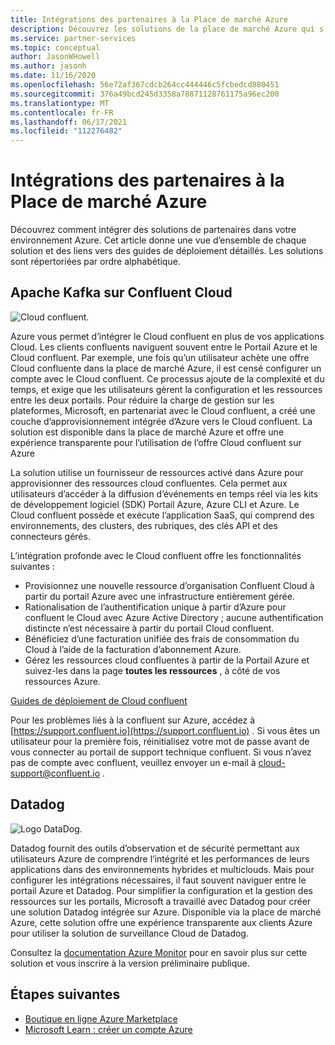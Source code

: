 ```yaml
---
title: Intégrations des partenaires à la Place de marché Azure
description: Découvrez les solutions de la place de marché Azure qui s’intègrent à votre environnement Azure et obtenez un lien vers les guides de déploiement auprès des partenaires Microsoft.
ms.service: partner-services
ms.topic: conceptual
author: JasonWHowell
ms.author: jasonh
ms.date: 11/16/2020
ms.openlocfilehash: 56e72af367cdcb264cc444446c5fcbedcd880451
ms.sourcegitcommit: 376a49bcd245d3358a78871128761175a96ec200
ms.translationtype: MT
ms.contentlocale: fr-FR
ms.lasthandoff: 06/17/2021
ms.locfileid: "112276482"
---
```

# <a name="azure-marketplace-partner-integrations"></a>Intégrations des partenaires à la Place de marché Azure

Découvrez comment intégrer des solutions de partenaires dans votre environnement Azure. Cet article donne une vue d’ensemble de chaque solution et des liens vers des guides de déploiement détaillés. Les solutions sont répertoriées par ordre alphabétique. 

## <a name="apache-kafka-on-confluent-cloud"></a>Apache Kafka sur Confluent Cloud

![Cloud confluent.](./media/partners/confluent-cloud.png)

Azure vous permet d’intégrer le Cloud confluent en plus de vos applications Cloud. Les clients confluents naviguent souvent entre le Portail Azure et le Cloud confluent. Par exemple, une fois qu’un utilisateur achète une offre Cloud confluente dans la place de marché Azure, il est censé configurer un compte avec le Cloud confluent. Ce processus ajoute de la complexité et du temps, et exige que les utilisateurs gèrent la configuration et les ressources entre les deux portails. Pour réduire la charge de gestion sur les plateformes, Microsoft, en partenariat avec le Cloud confluent, a créé une couche d’approvisionnement intégrée d’Azure vers le Cloud confluent. La solution est disponible dans la place de marché Azure et offre une expérience transparente pour l’utilisation de l’offre Cloud confluent sur Azure

La solution utilise un fournisseur de ressources activé dans Azure pour approvisionner des ressources cloud confluentes. Cela permet aux utilisateurs d’accéder à la diffusion d’événements en temps réel via les kits de développement logiciel (SDK) Portail Azure, Azure CLI et Azure. Le Cloud confluent possède et exécute l’application SaaS, qui comprend des environnements, des clusters, des rubriques, des clés API et des connecteurs gérés.

L’intégration profonde avec le Cloud confluent offre les fonctionnalités suivantes :

- Provisionnez une nouvelle ressource d’organisation Confluent Cloud à partir du portail Azure avec une infrastructure entièrement gérée.
- Rationalisation de l’authentification unique à partir d’Azure pour confluent le Cloud avec Azure Active Directory ; aucune authentification distincte n’est nécessaire à partir du portail Cloud confluent.
- Bénéficiez d’une facturation unifiée des frais de consommation du Cloud à l’aide de la facturation d’abonnement Azure.
- Gérez les ressources cloud confluentes à partir de la Portail Azure et suivez-les dans la page **toutes les ressources** , à côté de vos ressources Azure.

[Guides de déploiement de Cloud confluent](https://docs.confluent.io/current/cloud/marketplace/index.html)

Pour les problèmes liés à la confluent sur Azure, accédez à [https://support.confluent.io](https://support.confluent.io) . Si vous êtes un utilisateur pour la première fois, réinitialisez votre mot de passe avant de vous connecter au portail de support technique confluent. Si vous n’avez pas de compte avec confluent, veuillez envoyer un e-mail à [cloud-support@confluent.io](mailto:cloud-support@confluent.io) .

## <a name="datadog"></a>Datadog

![Logo DataDog.](./media/partners/datadog.png)

Datadog fournit des outils d’observation et de sécurité permettant aux utilisateurs Azure de comprendre l’intégrité et les performances de leurs applications dans des environnements hybrides et multiclouds. Mais pour configurer les intégrations nécessaires, il faut souvent naviguer entre le portail Azure et Datadog. Pour simplifier la configuration et la gestion des ressources sur les portails, Microsoft a travaillé avec Datadog pour créer une solution Datadog intégrée sur Azure. Disponible via la place de marché Azure, cette solution offre une expérience transparente aux clients Azure pour utiliser la solution de surveillance Cloud de Datadog.

Consultez la [documentation Azure Monitor](/azure/azure-monitor/platform/partners#datadog) pour en savoir plus sur cette solution et vous inscrire à la version préliminaire publique.

## <a name="next-steps"></a>Étapes suivantes

- [Boutique en ligne Azure Marketplace](https://azure.microsoft.com/marketplace/)
- [Microsoft Learn : créer un compte Azure](/learn/modules/create-an-azure-account/)
